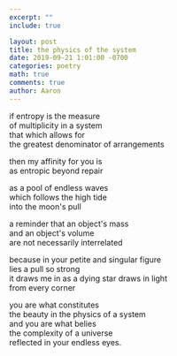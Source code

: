 ```yaml
---
excerpt: ""
include: true

layout: post
title: the physics of the system 
date: 2019-09-21 1:01:00 -0700
categories: poetry 
math: true
comments: true
author: Aaron
---
```



if entropy is the measure  
of multiplicity in a system  
that which allows for  
the greatest denominator of arrangements  

then my affinity for you is  
as entropic beyond repair  

as a pool of endless waves  
which follows the high tide  
into the moon's pull  

a reminder that an object's mass  
and an object's volume  
are not necessarily interrelated  

because in your petite and singular figure  
lies a pull so strong  
it draws me in as a dying star draws in light  
from every corner  

you are what constitutes  
the beauty in the physics of a system  
and you are what belies  
the complexity of a universe  
reflected in your endless eyes.
